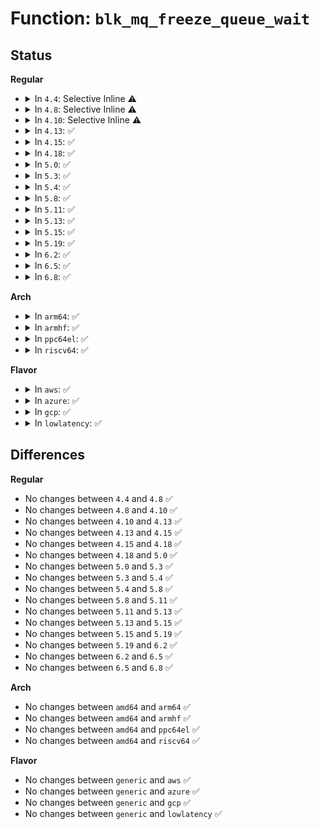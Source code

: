 # Function: <code>blk_mq_freeze_queue_wait</code>

## Status
<b>Regular</b>
<ul>
<li>
<details>
<summary>In <code>4.4</code>: Selective Inline ⚠️</summary>

```c
void blk_mq_freeze_queue_wait(struct request_queue *q);
```

**Collision:** Unique Static

**Inline:** Selective

**Transformation:** False

**Instances:**

```
In block/blk-mq.c (ffffffff813c3590)
Location: block/blk-mq.c:93
Inline: True
Direct callers:
  - block/blk-mq.c:blk_mq_update_tag_set_depth
```
**Symbols:**

```
ffffffff813c3590-ffffffff813c3646: blk_mq_freeze_queue_wait (STB_LOCAL)
```
</details>
</li>
<li>
<details>
<summary>In <code>4.8</code>: Selective Inline ⚠️</summary>

```c
void blk_mq_freeze_queue_wait(struct request_queue *q);
```

**Collision:** Unique Static

**Inline:** Selective

**Transformation:** False

**Instances:**

```
In block/blk-mq.c (ffffffff81407060)
Location: block/blk-mq.c:93
Inline: True
Direct callers:
  - block/blk-mq.c:blk_mq_update_nr_hw_queues
  - block/blk-mq.c:blk_mq_update_tag_set_depth
```
**Symbols:**

```
ffffffff81407060-ffffffff81407116: blk_mq_freeze_queue_wait (STB_LOCAL)
```
</details>
</li>
<li>
<details>
<summary>In <code>4.10</code>: Selective Inline ⚠️</summary>

```c
void blk_mq_freeze_queue_wait(struct request_queue *q);
```

**Collision:** Unique Static

**Inline:** Selective

**Transformation:** False

**Instances:**

```
In block/blk-mq.c (ffffffff81421500)
Location: block/blk-mq.c:75
Inline: True
Direct callers:
  - block/blk-mq.c:blk_mq_update_nr_hw_queues
  - block/blk-mq.c:blk_mq_queue_reinit_work
  - block/blk-mq.c:blk_mq_update_tag_set_depth
```
**Symbols:**

```
ffffffff81421500-ffffffff814215ac: blk_mq_freeze_queue_wait (STB_LOCAL)
```
</details>
</li>
<li>
<details>
<summary>In <code>4.13</code>: ✅</summary>

```c
void blk_mq_freeze_queue_wait(struct request_queue *q);
```

**Collision:** Unique Global

**Inline:** No

**Transformation:** False

**Instances:**

```
In block/blk-mq.c (ffffffff8142ee10)
Location: block/blk-mq.c:98
Inline: False
Direct callers:
  - block/blk-mq.c:blk_mq_update_nr_hw_queues
  - block/blk-mq.c:blk_mq_update_nr_requests
  - block/blk-mq.c:blk_mq_update_tag_set_depth
```
**Symbols:**

```
ffffffff8142ee10-ffffffff8142eeba: blk_mq_freeze_queue_wait (STB_GLOBAL)
```
</details>
</li>
<li>
<details>
<summary>In <code>4.15</code>: ✅</summary>

```c
void blk_mq_freeze_queue_wait(struct request_queue *q);
```

**Collision:** Unique Global

**Inline:** No

**Transformation:** False

**Instances:**

```
In block/blk-mq.c (ffffffff8145a2a0)
Location: block/blk-mq.c:135
Inline: False
Direct callers:
  - block/blk-mq.c:blk_freeze_queue
  - block/blk-mq.c:blk_freeze_queue
```
**Symbols:**

```
ffffffff8145a2a0-ffffffff8145a34a: blk_mq_freeze_queue_wait (STB_GLOBAL)
```
</details>
</li>
<li>
<details>
<summary>In <code>4.18</code>: ✅</summary>

```c
void blk_mq_freeze_queue_wait(struct request_queue *q);
```

**Collision:** Unique Global

**Inline:** No

**Transformation:** False

**Instances:**

```
In block/blk-mq.c (ffffffff8148d920)
Location: block/blk-mq.c:150
Inline: False
Direct callers:
  - block/blk-mq.c:blk_freeze_queue
  - block/blk-mq.c:blk_freeze_queue
```
**Symbols:**

```
ffffffff8148d920-ffffffff8148d9ca: blk_mq_freeze_queue_wait (STB_GLOBAL)
```
</details>
</li>
<li>
<details>
<summary>In <code>5.0</code>: ✅</summary>

```c
void blk_mq_freeze_queue_wait(struct request_queue *q);
```

**Collision:** Unique Global

**Inline:** No

**Transformation:** False

**Instances:**

```
In block/blk-mq.c (ffffffff814a71b0)
Location: block/blk-mq.c:156
Inline: False
Direct callers:
  - block/blk-mq.c:blk_mq_update_nr_hw_queues
  - block/blk-mq.c:blk_mq_update_nr_requests
  - block/blk-mq.c:blk_mq_update_tag_set_depth
```
**Symbols:**

```
ffffffff814a71b0-ffffffff814a725a: blk_mq_freeze_queue_wait (STB_GLOBAL)
```
</details>
</li>
<li>
<details>
<summary>In <code>5.3</code>: ✅</summary>

```c
void blk_mq_freeze_queue_wait(struct request_queue *q);
```

**Collision:** Unique Global

**Inline:** No

**Transformation:** False

**Instances:**

```
In block/blk-mq.c (ffffffff814d50f0)
Location: block/blk-mq.c:159
Inline: False
Direct callers:
  - block/blk-mq.c:blk_mq_update_nr_hw_queues
  - block/blk-mq.c:blk_mq_update_nr_requests
  - block/blk-mq.c:blk_mq_update_tag_set_depth
```
**Symbols:**

```
ffffffff814d50f0-ffffffff814d519a: blk_mq_freeze_queue_wait (STB_GLOBAL)
```
</details>
</li>
<li>
<details>
<summary>In <code>5.4</code>: ✅</summary>

```c
void blk_mq_freeze_queue_wait(struct request_queue *q);
```

**Collision:** Unique Global

**Inline:** No

**Transformation:** False

**Instances:**

```
In block/blk-mq.c (ffffffff814ee3d0)
Location: block/blk-mq.c:160
Inline: False
Direct callers:
  - block/blk-mq.c:blk_mq_update_nr_hw_queues
  - block/blk-mq.c:blk_mq_update_nr_requests
  - block/blk-mq.c:blk_mq_update_tag_set_depth
```
**Symbols:**

```
ffffffff814ee3d0-ffffffff814ee47a: blk_mq_freeze_queue_wait (STB_GLOBAL)
```
</details>
</li>
<li>
<details>
<summary>In <code>5.8</code>: ✅</summary>

```c
void blk_mq_freeze_queue_wait(struct request_queue *q);
```

**Collision:** Unique Global

**Inline:** No

**Transformation:** False

**Instances:**

```
In block/blk-mq.c (ffffffff8154e030)
Location: block/blk-mq.c:145
Inline: False
Direct callers:
  - block/blk-mq.c:__blk_mq_update_nr_hw_queues
  - block/blk-mq.c:blk_mq_update_nr_requests
  - block/blk-mq.c:blk_mq_update_tag_set_depth
```
**Symbols:**

```
ffffffff8154e030-ffffffff8154e0da: blk_mq_freeze_queue_wait (STB_GLOBAL)
```
</details>
</li>
<li>
<details>
<summary>In <code>5.11</code>: ✅</summary>

```c
void blk_mq_freeze_queue_wait(struct request_queue *q);
```

**Collision:** Unique Global

**Inline:** No

**Transformation:** False

**Instances:**

```
In block/blk-mq.c (ffffffff8156a4d0)
Location: block/blk-mq.c:149
Inline: False
Direct callers:
  - block/blk-mq.c:__blk_mq_update_nr_hw_queues
  - block/blk-mq.c:blk_mq_update_nr_requests
  - block/blk-mq.c:blk_mq_update_tag_set_shared
```
**Symbols:**

```
ffffffff8156a4d0-ffffffff8156a569: blk_mq_freeze_queue_wait (STB_GLOBAL)
```
</details>
</li>
<li>
<details>
<summary>In <code>5.13</code>: ✅</summary>

```c
void blk_mq_freeze_queue_wait(struct request_queue *q);
```

**Collision:** Unique Global

**Inline:** No

**Transformation:** False

**Instances:**

```
In block/blk-mq.c (ffffffff81572410)
Location: block/blk-mq.c:149
Inline: False
Direct callers:
  - block/blk-mq.c:__blk_mq_update_nr_hw_queues
  - block/blk-mq.c:blk_mq_update_nr_requests
  - block/blk-mq.c:blk_mq_update_tag_set_shared
```
**Symbols:**

```
ffffffff81572410-ffffffff815724a9: blk_mq_freeze_queue_wait (STB_GLOBAL)
```
</details>
</li>
<li>
<details>
<summary>In <code>5.15</code>: ✅</summary>

```c
void blk_mq_freeze_queue_wait(struct request_queue *q);
```

**Collision:** Unique Global

**Inline:** No

**Transformation:** False

**Instances:**

```
In block/blk-mq.c (ffffffff815d6ab0)
Location: block/blk-mq.c:149
Inline: False
Direct callers:
  - block/blk-mq.c:__blk_mq_update_nr_hw_queues
  - block/blk-mq.c:blk_mq_update_nr_requests
  - block/blk-mq.c:blk_mq_exit_queue
  - block/blk-mq.c:blk_mq_init_allocated_queue
  - block/genhd.c:del_gendisk
```
**Symbols:**

```
ffffffff815d6ab0-ffffffff815d6b49: blk_mq_freeze_queue_wait (STB_GLOBAL)
```
</details>
</li>
<li>
<details>
<summary>In <code>5.19</code>: ✅</summary>

```c
void blk_mq_freeze_queue_wait(struct request_queue *q);
```

**Collision:** Unique Global

**Inline:** No

**Transformation:** False

**Instances:**

```
In block/blk-mq.c (ffffffff81682720)
Location: block/blk-mq.c:178
Inline: False
Direct callers:
  - block/blk-mq.c:__blk_mq_update_nr_hw_queues
  - block/blk-mq.c:blk_mq_update_nr_requests
  - block/blk-mq.c:blk_mq_exit_queue
  - block/blk-mq.c:blk_mq_init_allocated_queue
  - block/genhd.c:del_gendisk
```
**Symbols:**

```
ffffffff81682720-ffffffff816827f3: blk_mq_freeze_queue_wait (STB_GLOBAL)
```
</details>
</li>
<li>
<details>
<summary>In <code>6.2</code>: ✅</summary>

```c
void blk_mq_freeze_queue_wait(struct request_queue *q);
```

**Collision:** Unique Global

**Inline:** No

**Transformation:** False

**Instances:**

```
In block/blk-mq.c (ffffffff8173fe30)
Location: block/blk-mq.c:178
Inline: False
Direct callers:
  - block/blk-mq.c:__blk_mq_update_nr_hw_queues
  - block/blk-mq.c:blk_mq_update_nr_requests
  - block/blk-mq.c:blk_mq_exit_queue
  - block/blk-mq.c:blk_mq_init_allocated_queue
  - block/blk-mq.c:blk_mq_destroy_queue
  - block/genhd.c:del_gendisk
```
**Symbols:**

```
ffffffff8173fe30-ffffffff8173ff03: blk_mq_freeze_queue_wait (STB_GLOBAL)
```
</details>
</li>
<li>
<details>
<summary>In <code>6.5</code>: ✅</summary>

```c
void blk_mq_freeze_queue_wait(struct request_queue *q);
```

**Collision:** Unique Global

**Inline:** No

**Transformation:** False

**Instances:**

```
In block/blk-mq.c (ffffffff8177c310)
Location: block/blk-mq.c:137
Inline: False
Direct callers:
  - block/blk-mq.c:__blk_mq_update_nr_hw_queues
  - block/blk-mq.c:blk_mq_update_nr_requests
  - block/blk-mq.c:blk_mq_exit_queue
  - block/blk-mq.c:blk_mq_init_allocated_queue
  - block/blk-mq.c:blk_mq_destroy_queue
  - block/genhd.c:del_gendisk
```
**Symbols:**

```
ffffffff8177c310-ffffffff8177c3e4: blk_mq_freeze_queue_wait (STB_GLOBAL)
```
</details>
</li>
<li>
<details>
<summary>In <code>6.8</code>: ✅</summary>

```c
void blk_mq_freeze_queue_wait(struct request_queue *q);
```

**Collision:** Unique Global

**Inline:** No

**Transformation:** False

**Instances:**

```
In block/blk-mq.c (ffffffff817be6b0)
Location: block/blk-mq.c:137
Inline: False
Direct callers:
  - block/blk-mq.c:__blk_mq_update_nr_hw_queues
  - block/blk-mq.c:blk_mq_update_nr_requests
  - block/blk-mq.c:blk_mq_exit_queue
  - block/blk-mq.c:blk_mq_init_allocated_queue
  - block/blk-mq.c:blk_mq_destroy_queue
  - block/genhd.c:del_gendisk
```
**Symbols:**

```
ffffffff817be6b0-ffffffff817be784: blk_mq_freeze_queue_wait (STB_GLOBAL)
```
</details>
</li>
</ul>
<b>Arch</b>
<ul>
<li>
<details>
<summary>In <code>arm64</code>: ✅</summary>

```c
void blk_mq_freeze_queue_wait(struct request_queue *q);
```

**Collision:** Unique Global

**Inline:** No

**Transformation:** False

**Instances:**

```
In block/blk-mq.c (ffff8000105ed018)
Location: block/blk-mq.c:160
Inline: False
Direct callers:
  - block/blk-mq.c:blk_mq_update_nr_hw_queues
  - block/blk-mq.c:blk_mq_update_nr_requests
  - block/blk-mq.c:blk_mq_update_tag_set_depth
```
**Symbols:**

```
ffff8000105ed018-ffff8000105ed0e8: blk_mq_freeze_queue_wait (STB_GLOBAL)
```
</details>
</li>
<li>
<details>
<summary>In <code>armhf</code>: ✅</summary>

```c
void blk_mq_freeze_queue_wait(struct request_queue *q);
```

**Collision:** Unique Global

**Inline:** No

**Transformation:** False

**Instances:**

```
In block/blk-mq.c (c0799520)
Location: block/blk-mq.c:160
Inline: False
Direct callers:
  - block/blk-mq.c:blk_mq_update_nr_hw_queues
  - block/blk-mq.c:blk_mq_update_nr_requests
  - block/blk-mq.c:blk_mq_update_tag_set_depth
```
**Symbols:**

```
c0799520-c07995e4: blk_mq_freeze_queue_wait (STB_GLOBAL)
```
</details>
</li>
<li>
<details>
<summary>In <code>ppc64el</code>: ✅</summary>

```c
void blk_mq_freeze_queue_wait(struct request_queue *q);
```

**Collision:** Unique Global

**Inline:** No

**Transformation:** False

**Instances:**

```
In block/blk-mq.c (c000000000782af0)
Location: block/blk-mq.c:160
Inline: False
Direct callers:
  - block/blk-mq.c:blk_mq_update_nr_hw_queues
  - block/blk-mq.c:blk_mq_update_nr_requests
  - block/blk-mq.c:blk_mq_update_tag_set_depth
```
**Symbols:**

```
c000000000782af0-c000000000782bf0: blk_mq_freeze_queue_wait (STB_GLOBAL)
```
</details>
</li>
<li>
<details>
<summary>In <code>riscv64</code>: ✅</summary>

```c
void blk_mq_freeze_queue_wait(struct request_queue *q);
```

**Collision:** Unique Global

**Inline:** No

**Transformation:** False

**Instances:**

```
In block/blk-mq.c (ffffffe00042ca5c)
Location: block/blk-mq.c:160
Inline: False
Direct callers:
  - block/blk-mq.c:blk_mq_update_nr_hw_queues
  - block/blk-mq.c:blk_mq_update_nr_requests
  - block/blk-mq.c:blk_mq_update_tag_set_depth
```
**Symbols:**

```
ffffffe00042ca5c-ffffffe00042cae0: blk_mq_freeze_queue_wait (STB_GLOBAL)
```
</details>
</li>
</ul>
<b>Flavor</b>
<ul>
<li>
<details>
<summary>In <code>aws</code>: ✅</summary>

```c
void blk_mq_freeze_queue_wait(struct request_queue *q);
```

**Collision:** Unique Global

**Inline:** No

**Transformation:** False

**Instances:**

```
In block/blk-mq.c (ffffffff814e69b0)
Location: block/blk-mq.c:160
Inline: False
Direct callers:
  - block/blk-mq.c:blk_mq_update_nr_hw_queues
  - block/blk-mq.c:blk_mq_update_nr_requests
  - block/blk-mq.c:blk_mq_update_tag_set_depth
  - drivers/nvme/host/core.c:nvme_wait_freeze
  - drivers/nvme/host/multipath.c:nvme_mpath_wait_freeze
```
**Symbols:**

```
ffffffff814e69b0-ffffffff814e6a5a: blk_mq_freeze_queue_wait (STB_GLOBAL)
```
</details>
</li>
<li>
<details>
<summary>In <code>azure</code>: ✅</summary>

```c
void blk_mq_freeze_queue_wait(struct request_queue *q);
```

**Collision:** Unique Global

**Inline:** No

**Transformation:** False

**Instances:**

```
In block/blk-mq.c (ffffffff814d6f20)
Location: block/blk-mq.c:160
Inline: False
Direct callers:
  - block/blk-mq.c:blk_mq_update_nr_hw_queues
  - block/blk-mq.c:blk_mq_update_nr_requests
  - block/blk-mq.c:blk_mq_update_tag_set_depth
  - drivers/nvme/host/core.c:nvme_wait_freeze
  - drivers/nvme/host/multipath.c:nvme_mpath_wait_freeze
```
**Symbols:**

```
ffffffff814d6f20-ffffffff814d6fca: blk_mq_freeze_queue_wait (STB_GLOBAL)
```
</details>
</li>
<li>
<details>
<summary>In <code>gcp</code>: ✅</summary>

```c
void blk_mq_freeze_queue_wait(struct request_queue *q);
```

**Collision:** Unique Global

**Inline:** No

**Transformation:** False

**Instances:**

```
In block/blk-mq.c (ffffffff814e2a40)
Location: block/blk-mq.c:160
Inline: False
Direct callers:
  - block/blk-mq.c:blk_mq_update_nr_hw_queues
  - block/blk-mq.c:blk_mq_update_nr_requests
  - block/blk-mq.c:blk_mq_update_tag_set_depth
```
**Symbols:**

```
ffffffff814e2a40-ffffffff814e2aea: blk_mq_freeze_queue_wait (STB_GLOBAL)
```
</details>
</li>
<li>
<details>
<summary>In <code>lowlatency</code>: ✅</summary>

```c
void blk_mq_freeze_queue_wait(struct request_queue *q);
```

**Collision:** Unique Global

**Inline:** No

**Transformation:** False

**Instances:**

```
In block/blk-mq.c (ffffffff814fb8c0)
Location: block/blk-mq.c:160
Inline: False
Direct callers:
  - block/blk-mq.c:blk_mq_update_nr_hw_queues
  - block/blk-mq.c:blk_mq_update_nr_requests
  - block/blk-mq.c:blk_mq_update_tag_set_depth
```
**Symbols:**

```
ffffffff814fb8c0-ffffffff814fb965: blk_mq_freeze_queue_wait (STB_GLOBAL)
```
</details>
</li>
</ul>

## Differences
<b>Regular</b>
<ul>
<li>
No changes between <code>4.4</code> and <code>4.8</code> ✅
</li>
<li>
No changes between <code>4.8</code> and <code>4.10</code> ✅
</li>
<li>
No changes between <code>4.10</code> and <code>4.13</code> ✅
</li>
<li>
No changes between <code>4.13</code> and <code>4.15</code> ✅
</li>
<li>
No changes between <code>4.15</code> and <code>4.18</code> ✅
</li>
<li>
No changes between <code>4.18</code> and <code>5.0</code> ✅
</li>
<li>
No changes between <code>5.0</code> and <code>5.3</code> ✅
</li>
<li>
No changes between <code>5.3</code> and <code>5.4</code> ✅
</li>
<li>
No changes between <code>5.4</code> and <code>5.8</code> ✅
</li>
<li>
No changes between <code>5.8</code> and <code>5.11</code> ✅
</li>
<li>
No changes between <code>5.11</code> and <code>5.13</code> ✅
</li>
<li>
No changes between <code>5.13</code> and <code>5.15</code> ✅
</li>
<li>
No changes between <code>5.15</code> and <code>5.19</code> ✅
</li>
<li>
No changes between <code>5.19</code> and <code>6.2</code> ✅
</li>
<li>
No changes between <code>6.2</code> and <code>6.5</code> ✅
</li>
<li>
No changes between <code>6.5</code> and <code>6.8</code> ✅
</li>
</ul>
<b>Arch</b>
<ul>
<li>
No changes between <code>amd64</code> and <code>arm64</code> ✅
</li>
<li>
No changes between <code>amd64</code> and <code>armhf</code> ✅
</li>
<li>
No changes between <code>amd64</code> and <code>ppc64el</code> ✅
</li>
<li>
No changes between <code>amd64</code> and <code>riscv64</code> ✅
</li>
</ul>
<b>Flavor</b>
<ul>
<li>
No changes between <code>generic</code> and <code>aws</code> ✅
</li>
<li>
No changes between <code>generic</code> and <code>azure</code> ✅
</li>
<li>
No changes between <code>generic</code> and <code>gcp</code> ✅
</li>
<li>
No changes between <code>generic</code> and <code>lowlatency</code> ✅
</li>
</ul>
